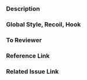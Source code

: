 <!-- 내용 (필수) -->
### Description

<!-- 추가된 전역관리 내용 (있다면 필수) -->
### Global Style, Recoil, Hook

<!-- 리뷰어가 리뷰하기전 알면 좋을 내용 (선택) -->
### To Reviewer

<!-- 참고한 레퍼런스 링크 (선택) -->
### Reference Link

<!-- 관련된 이슈 링크 (선택) -->
### Related Issue Link
